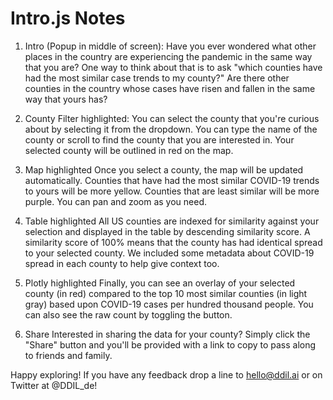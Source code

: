 # Intro.js Notes

1. Intro (Popup in middle of screen):
Have you ever wondered what other places in the country are experiencing the pandemic in the same way that you are? One way to think about that is to ask "which counties have had the most similar case trends to my county?" Are there other counties in the country whose cases have risen and fallen in the same way that yours has?

2. County Filter highlighted:
You can select the county that you're curious about by selecting it from the dropdown. You can type the name of the county or scroll to find the county that you are interested in. Your selected county will be outlined in red on the map.

3. Map highlighted
Once you select a county, the map will be updated automatically. Counties that have had the most similar COVID-19 trends to yours will be more yellow. Counties that are least similar will be more purple. You can pan and zoom as you need.

4. Table highlighted
All US counties are indexed for similarity against your selection and displayed in the table by descending similarity score. A similarity score of 100% means that the county has had identical spread to your selected county. We included some metadata about COVID-19 spread in each county to help give context too.

5. Plotly highlighted
Finally, you can see an overlay of your selected county (in red) compared to the top 10 most similar counties (in light gray) based upon COVID-19 cases per hundred thousand people. You can also see the raw count by toggling the button.

6. Share
Interested in sharing the data for your county? Simply click the "Share" button and you'll be provided with a link to copy to pass along to friends and family.

Happy exploring! If you have any feedback drop a line to hello@ddil.ai or on Twitter at @DDIL_de!

